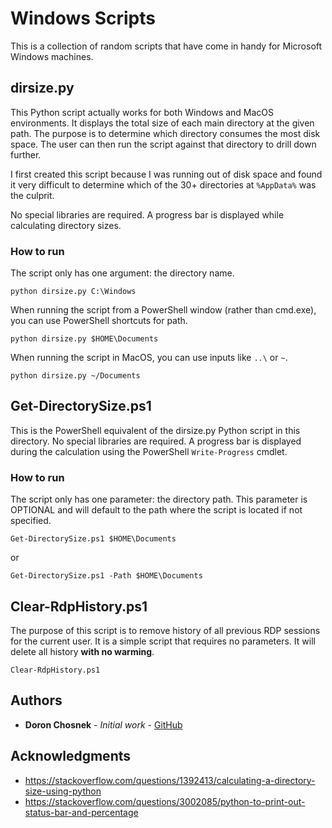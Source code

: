 # Windows Scripts

This is a collection of random scripts that have come in handy for Microsoft Windows machines.

## dirsize.py

This Python script actually works for both Windows and MacOS environments. It displays the total size of each main directory at the given path. The purpose is to determine which directory consumes the most disk space. The user can then run the script against that directory to drill down further.

I first created this script because I was running out of disk space and found it very difficult to determine which of the 30+ directories at `%AppData%` was the culprit.

No special libraries are required. A progress bar is displayed while calculating directory sizes.

### How to run

The script only has one argument: the directory name.
```
python dirsize.py C:\Windows
```
When running the script from a PowerShell window (rather than cmd.exe), you can use PowerShell shortcuts for path.
```
python dirsize.py $HOME\Documents
```
When running the script in MacOS, you can use inputs like `..\` or `~`.
```
python dirsize.py ~/Documents
```

## Get-DirectorySize.ps1

This is the PowerShell equivalent of the dirsize.py Python script in this directory. No special libraries are required. A progress bar is displayed during the calculation using the PowerShell `Write-Progress` cmdlet.

### How to run

The script only has one parameter: the directory path. This parameter is OPTIONAL and will default to the path where the script is located if not specified.

```
Get-DirectorySize.ps1 $HOME\Documents
```
or
```
Get-DirectorySize.ps1 -Path $HOME\Documents
```
## Clear-RdpHistory.ps1

The purpose of this script is to remove history of all previous RDP sessions for the current user. It is a simple script that requires no parameters. It will delete all history **with no warming**.
```
Clear-RdpHistory.ps1
```
## Authors

* **Doron Chosnek** - *Initial work* - [GitHub](https://github.com/dchosnek)

## Acknowledgments

* https://stackoverflow.com/questions/1392413/calculating-a-directory-size-using-python
* https://stackoverflow.com/questions/3002085/python-to-print-out-status-bar-and-percentage
